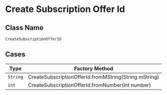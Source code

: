 
# Create Subscription Offer Id

## Class Name

`CreateSubscriptionOfferId`

## Cases

| Type | Factory Method |
|  --- | --- |
| `String` | CreateSubscriptionOfferId.fromMString(String mString) |
| `int` | CreateSubscriptionOfferId.fromNumber(int number) |

